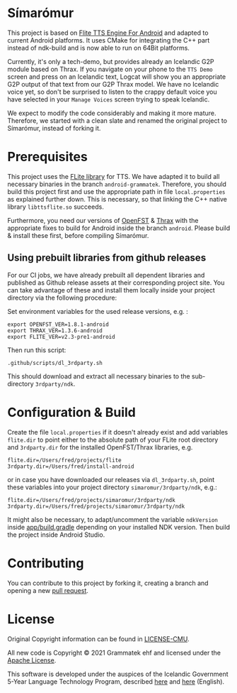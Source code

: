 # Símarómur

This project is based on [Flite TTS Engine For Android](https://github.com/happyalu/Flite-TTS-Engine-for-Android) and
adapted to current Android platforms. It uses CMake for integrating the C++ part instead of ndk-build and is now able
to run on 64Bit platforms.

Currently, it's only a tech-demo, but provides already an Icelandic G2P module based on Thrax. If you
navigate on your phone to the `TTS Demo` screen and press on an Icelandic text, Logcat will show you
an appropriate G2P output of that text from our G2P Thrax model. We have no Icelandic voice yet,
so don't be surprised to listen to the crappy default voice you have selected in your `Manage Voices`
screen trying to speak Icelandic.

We expect to modify the code considerably and making it more mature. Therefore, we started
with a clean slate and renamed the original project to Símarómur, instead of forking it.

# Prerequisites

This project uses the [FLite library](https://github.com/grammatek/Flite) for TTS. We have adapted it to build
all necessary binaries in the branch `android-grammatek`. Therefore, you should build this project first and
use the appropriate path in file `local.properties` as explained further down. This is necessary, so that
linking the C++ native library `libttsflite.so` succeeds.

Furthermore, you need our versions of [OpenFST](https://github.com/grammatek/openfst) &
[Thrax](https://github.com/grammatek/thrax) with the appropriate fixes to build for Android inside
the branch `android`. Please build & install these first, before compiling Símarómur.

## Using prebuilt libraries from github releases

For our CI jobs, we have already prebuilt all dependent libraries and published as Github release
assets at their corresponding project site. You can take advantage of these and install them locally
inside your project directory via the following procedure:

Set environment variables for the used release versions, e.g. :

```
export OPENFST_VER=1.8.1-android
export THRAX_VER=1.3.6-android
export FLITE_VER=v2.3-pre1-android
```

Then run this script:

```
.github/scripts/dl_3rdparty.sh
```

This should download and extract all necessary binaries to the sub-directory `3rdparty/ndk`.

# Configuration & Build

Create the file `local.properties` if it doesn't already exist and add variables `flite.dir` to
point either to the absolute path of your FLite root directory and `3rdparty.dir` for the installed
OpenFST/Thrax libraries, e.g.

```
flite.dir=/Users/fred/projects/flite
3rdparty.dir=/Users/fred/install-android
```

or in case you have downloaded our releases via `dl_3rdparty.sh`, point these variables into your
project directory `simaromur/3rdparty/ndk`, e.g.:

```
flite.dir=/Users/fred/projects/simaromur/3rdparty/ndk
3rdparty.dir=/Users/fred/projects/simaromur/3rdparty/ndk
```

It might also be necessary, to adapt/uncomment the variable `ndkVersion` inside
[app/build.gradle](app/build.gradle) depending on your installed NDK version. Then build the project
inside Android Studio.

# Contributing

You can contribute to this project by forking it, creating a branch and opening a new
[pull request](https://github.com/grammatek/simaromur/pulls).

# License

Original Copyright information can be found in [LICENSE-CMU](LICENSE-CMU.txt).

All new code is Copyright © 2021 Grammatek ehf and licensed under the [Apache License](LICENSE).

This software is developed under the auspices of the Icelandic Government 5-Year Language Technology Program, described
[here](https://www.stjornarradid.is/lisalib/getfile.aspx?itemid=56f6368e-54f0-11e7-941a-005056bc530c) and
[here](https://clarin.is/media/uploads/mlt-en.pdf) (English).
